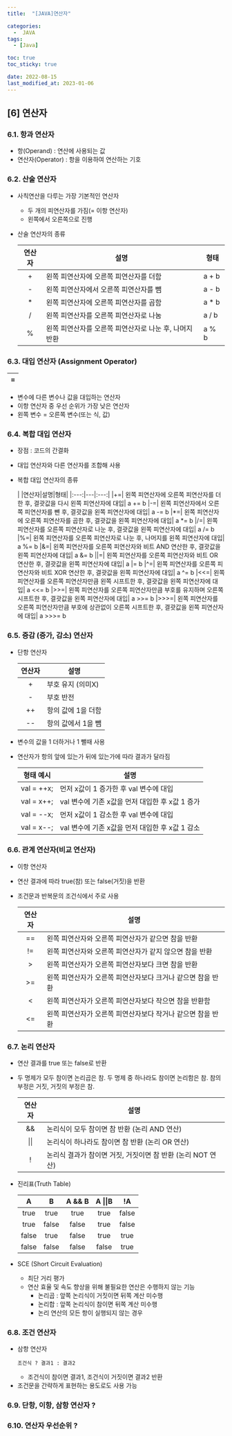 ```yaml
---
title:  "[JAVA]연산자" 

categories:
  -  JAVA
tags:
  - [Java]

toc: true
toc_sticky: true

date: 2022-08-15
last_modified_at: 2023-01-06
---
```

[6] 연산자
----
### 6.1. 항과 연산자 
- 항(Operand) : 연산에 사용되는 값
- 연산자(Operator) : 항을 이용하여 연산하는 기호

### 6.2. 산술 연산자 
- 사칙연산을 다루는 가장 기본적인 연산자    
    - 두 개의 피연산자를 가짐(= 이항 연산자)
    - 왼쪽에서 오른쪽으로 진행
- 산술 연산자의 종류

    |연산자|설명|형태|
    |:---:|---|---|
    +|	왼쪽 피연산자에 오른쪽 피연산자를 더함| a + b
    -|	왼쪽 피연산자에서 오른쪽 피연산자를 뺌| a - b
    *|	왼쪽 피연산자에 오른쪽 피연산자를 곱함| a * b
    /|	왼쪽 피연산자를 오른쪽 피연산자로 나눔| a / b
    %|	왼쪽 피연산자를 오른쪽 피연산자로 나눈 후, 나머지 반환|a % b

### 6.3. 대입 연산자 (Assignment Operator)
|=|
|---|
- 변수에 다른 변수나 값을 대입하는 연산자 
- 이항 연산자 중 우선 순위가 가장 낮은 연산자 
- 왼쪽 변수 = 오른쪽 변수(또는 식, 값)    

### 6.4. 복합 대입 연산자
- 장점 : 코드의 간결화
- 대입 연산자와 다른 연산자를 조합해 사용
- 복합 대입 연산자의 종류

    |
    |연산자|설명|형태|
    |:---:|---|:---:|
    |+=|	왼쪽 피연산자에 오른쪽 피연산자를 더한 후, 결괏값을 다시 왼쪽 피연산자에 대입| a += b
    |-=|	왼쪽 피연산자에서 오른쪽 피연산자를 뺀 후, 결괏값을 왼쪽 피연산자에 대입| a -= b
    |*=|	왼쪽 피연산자에 오른쪽 피연산자를 곱한 후, 결괏값을 왼쪽 피연산자에 대입| a *= b
    |/=|	왼쪽 피연산자를 오른쪽 피연산자로 나눈 후, 결괏값을 왼쪽 피연산자에 대입| a /= b
    |%=|	왼쪽 피연산자를 오른쪽 피연산자로 나눈 후, 나머지를 왼쪽 피연산자에 대입| a %= b
    |&=|	왼쪽 피연산자를 오른쪽 피연산자와 비트 AND 연산한 후, 결괏값을 왼쪽 피연산자에 대입| a &= b
    |&#124;=| 왼쪽 피연산자를 오른쪽 피연산자와 비트 OR 연산한 후, 결괏값을 왼쪽 피연산자에 대입| a &#124;= b
    |^=|	왼쪽 피연산자를 오른쪽 피연산자와 비트 XOR 연산한 후, 결괏값을 왼쪽 피연산자에 대입| a ^= b
    |<<=| 왼쪽 피연산자를 오른쪽 피연산자만큼 왼쪽 시프트한 후, 결괏값을 왼쪽 피연산자에 대입| a <<= b
    |>>=| 왼쪽 피연산자를 오른쪽 피연산자만큼 부호를 유지하며 오른쪽 시프트한 후, 결괏값을 왼쪽 피연산자에 대입| a >>= b
    |>>>=| 왼쪽 피연산자를 오른쪽 피연산자만큼 부호에 상관없이 오른쪽 시프트한 후, 결괏값을 왼쪽 피연산자에 대입| a >>>= b


### 6.5. 증감 (증가, 감소) 연산자
- 단항 연산자 

    |연산자|설명|
    |:---:|---|
    |    +   |부호 유지 (의미X)|
    |    -   |부호 반전 | 
    |    ++  |항의 값에 1을 더함|
    |    --  |항의 값에서 1을 뺌|

- 변수의 값을 1 더하거나 1 뺄때 사용 
- 연산자가 항의 앞에 있는가 뒤에 있는가에 따라 결과가 달라짐

    |형태 예시|설명|
    |:---:|---| 
    |val = ++x;|          먼저 x값이 1 증가한 후 val 변수에 대입  
    |val = x++;|          val 변수에 기존 x값을 먼저 대입한 후 x값 1 증가
    |val = --x;|          먼저 x값이 1 감소한 후 val 변수에 대입  
    |val = x--;|         val 변수에 기존 x값을 먼저 대입한 후 x값 1 감소    

### 6.6. 관계 연산자(비교 연산자)
- 이항 연산자        
- 연산 결과에 따라 true(참) 또는 false(거짓)을 반환
- 조건문과 반복문의 조건식에서 주로 사용 

    |연산자|설명|
    |:---:|---|
    |==|왼쪽 피연산자와 오른쪽 피연산자가 같으면 참을 반환|
    |!=|왼쪽 피연산자와 오른쪽 피연산자가 같지 않으면 참을 반환|
    |>	|왼쪽 피연산자가 오른쪽 피연산자보다 크면 참을 반환|
    |>=	|왼쪽 피연산자가 오른쪽 피연산자보다 크거나 같으면 참을 반환|
    |<	|왼쪽 피연산자가 오른쪽 피연산자보다 작으면 참을 반환함|
    |<=	|왼쪽 피연산자가 오른쪽 피연산자보다 작거나 같으면 참을 반환|


### 6.7. 논리 연산자 
- 연산 결과를 true 또는 false로 반환
- 두 명제가 모두 참이면 논리곱은 참.
    두 명제 중 하나라도 참이면 논리함은 참.
    참의 부정은 거짓, 거짓의 부정은 참.

    |연산자|설명|
    |:---:|---|
    |&&|	논리식이 모두 참이면 참 반환 (논리 AND 연산)|
    |&#124;&#124;|논리식이 하나라도 참이면 참 반환 (논리 OR 연산)|
    |!|논리식 결과가 참이면 거짓, 거짓이면 참 반환 (논리 NOT 연산)|

- 진리표(Truth Table)

    |  A  |	 B  |A && B|A &#124;&#124;B|!A|
    |:---:|:---:|:---:|:---:|:---:|
    |true|true|true|true|false|
    |true|false|false|true|false|
    |false|true|false|true|true|
    |false|false|false|false|true|

- SCE (Short Circuit Evaluation)  
    - 최단 거리 평가 
    - 연산 효율 및 속도 향상을 위해 불필요한 연산은 수행하지 않는 기능   
        - 논리곱 : 앞쪽 논리식이 거짓이면 뒤쪽 계산 미수행
        - 논리합 : 앞쪽 논리식이 참이면 뒤쪽 계산 미수행
        - 논리 연산의 모든 항이 실행되지 않는 경우

### 6.8. 조건 연산자 
- 삼항 연산자 
    ```
    조건식 ? 결과1 : 결과2
    ```
    - 조건식이 참이면 결과1, 조건식이 거짓이면 결과2 반환
- 조건문을 간략하게 표현하는 용도로도 사용 가능

### 6.9. 단항, 이항, 삼항 연산자 ?

### 6.10. 연산자 우선순위 ?
                    